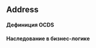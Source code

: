 ## Address
#### Дефиниция OCDS
[](/schema/definitions/Amendment.schema.json)
#### Наследование в бизнес-логике

